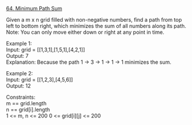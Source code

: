 [64. Minimum Path Sum](https://leetcode.com/problems/minimum-path-sum/)




Given a m x n grid filled with non-negative numbers, find a path from top left to bottom right, which minimizes the sum of all numbers along its path.              
Note: You can only move either down or right at any point in time.              

Example 1:      
Input: grid = [[1,3,1],[1,5,1],[4,2,1]]            
Output: 7              
Explanation: Because the path 1 → 3 → 1 → 1 → 1 minimizes the sum.            

Example 2:             
Input: grid = [[1,2,3],[4,5,6]]         
Output: 12         

Constraints:           
m == grid.length             
n == grid[i].length            
1 <= m, n <= 200
0 <= grid[i][j] <= 200
